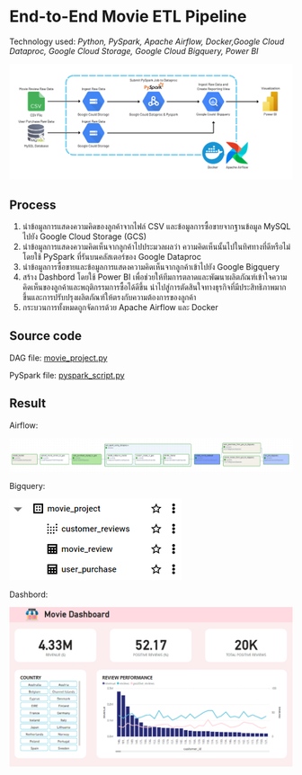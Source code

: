 # End-to-End Movie ETL Pipeline

Technology used: *Python, PySpark, Apache Airflow, Docker,Google Cloud Dataproc, Google Cloud Storage, Google Cloud Bigquery, Power BI*

![Data Pipeline Diagram](https://github.com/saksit63/movie-project/blob/main/img/movie_workflow.png)

## Process
 1. นำข้อมูลการแสดงความคิดของลูกค้าจากไฟล์ CSV และข้อมูลการซื้อขายจากฐานข้อมูล MySQL ไปยัง Google Cloud Storage (GCS)
 2. นำข้อมูลการแสดงความคิดเห็นจากลูกค้าไปประมวลผลว่า ความคิดเห็นนั้นไปในทิศทางที่ดีหรือไม่ โดยใช้ PySpark ที่รันบนคลัสเตอร์ของ Google Dataproc
 3. นำข้อมูลการซื้อขายและข้อมูลการแสดงความคิดเห็นจากลูกค้าเข้าไปยัง Google Bigquery
 4. สร้าง Dashbord โดยใช้ Power BI เพื่อช่วยให้ทีมการตลาดและพัฒนาผลิตภัณฑ์เข้าใจความคิดเห็นของลูกค้าและพฤติกรรมการซื้อได้ดีขึ้น นำไปสู่การตัดสินใจทางธุรกิจที่มีประสิทธิภาพมากขึ้นและการปรับปรุงผลิตภัณฑ์ให้ตรงกับความต้องการของลูกค้า
 5. กระบวนการทั้งหมดถูกจัดการด้วย Apache Airflow และ Docker

## Source code
DAG file: [movie_project.py](https://github.com/saksit63/movie-project/blob/main/dags/movie_project.py)

PySpark file: [pyspark_script.py](https://github.com/saksit63/movie-project/blob/main/include/python/pyspark_script.py)


## Result
Airflow:

![Airlofw](https://github.com/saksit63/movie-project/blob/main/result/airflow_dag.png)

Bigquery:

![Bigquery](https://github.com/saksit63/movie-project/blob/main/result/bigquery.png)

Dashbord: 

![Dashboard](https://github.com/saksit63/movie-project/blob/main/result/movie_dashboard.png)


